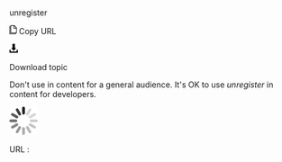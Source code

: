 # 

unregister

![Copy URL](media/unregister/Copy.png)
Copy URL

![Download](media/unregister/Download.png)

Download topic

Don't use in content for a general audience. It's OK to use *unregister* in content for developers. 

![In progress](media/unregister/activity-large.gif)

URL :
